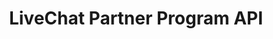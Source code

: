 ---
title: "LiveChat Partner Program API"
menuTitle: "Partner Program<br/> <u>REST API</u>"
tagline: "Pull data in and out of the Partner Program."
desc: "Getting started with LiveChat Partners API. See our API documentation to make the best use of the partnership."
color: "#857ada"
type: "partners"
weight: 10
---